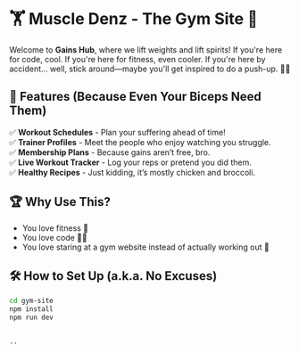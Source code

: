 # 🏋️ Muscle Denz - The Gym Site 💪

Welcome to **Gains Hub**, where we lift weights and lift spirits! If you're here for code, cool. If you're here for fitness, even cooler. If you're here by accident... well, stick around—maybe you'll get inspired to do a push-up. 🤷‍♂️

## 🚀 Features (Because Even Your Biceps Need Them)
✅ **Workout Schedules** - Plan your suffering ahead of time!  
✅ **Trainer Profiles** - Meet the people who enjoy watching you struggle.  
✅ **Membership Plans** - Because gains aren’t free, bro.  
✅ **Live Workout Tracker** - Log your reps or pretend you did them.  
✅ **Healthy Recipes** - Just kidding, it’s mostly chicken and broccoli.  

## 🏆 Why Use This?
- You love fitness 🏃  
- You love code 👨‍💻  
- You love staring at a gym website instead of actually working out 🤡  

## 🛠️ How to Set Up (a.k.a. No Excuses)
```bash
cd gym-site
npm install
npm run dev


..





